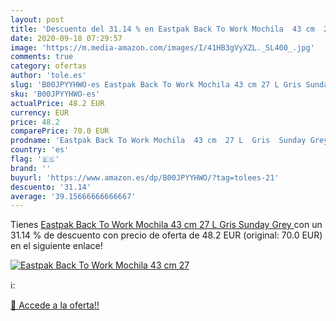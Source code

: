 ```yaml
---
layout: post
title: 'Descuento del 31.14 % en Eastpak Back To Work Mochila  43 cm  27 '
date: 2020-09-18 07:29:57
image: 'https://m.media-amazon.com/images/I/41HB3gVyXZL._SL400_.jpg'
comments: true
category: ofertas
author: 'tole.es'
slug: 'B00JPYYHWO-es Eastpak Back To Work Mochila 43 cm 27 L Gris Sunday Grey'
sku: 'B00JPYYHWO-es'
actualPrice: 48.2 EUR
currency: EUR
price: 48.2
comparePrice: 70.0 EUR
prodname: 'Eastpak Back To Work Mochila  43 cm  27 L  Gris  Sunday Grey '
country: 'es'
flag: '🇪🇸'
brand: ''
buyurl: 'https://www.amazon.es/dp/B00JPYYHWO/?tag=tolees-21'
descuento: '31.14'
average: '39.15666666666667'
---
```


Tienes [Eastpak Back To Work Mochila  43 cm  27 L  Gris  Sunday Grey ](https://www.amazon.es/dp/B00JPYYHWO/?tag=tolees-21) con un 31.14 % de descuento con precio de oferta de 48.2 EUR (original: 70.0 EUR) en el siguiente enlace!

[![Eastpak Back To Work Mochila  43 cm  27 ](https://m.media-amazon.com/images/I/41HB3gVyXZL._SL400_.jpg)](https://www.amazon.es/dp/B00JPYYHWO/?tag=tolees-21)

ℹ️:


[🛒 Accede a la oferta!!](https://www.amazon.es/dp/B00JPYYHWO/?tag=tolees-21)
